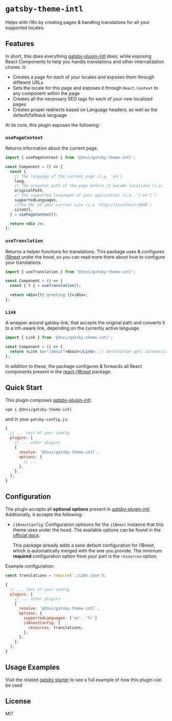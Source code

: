# `gatsby-theme-intl`

Helps with i18n by creating pages & handling translations for all your supported locales.

## Features

In short, this does everything [gatsby-plugin-intl](https://github.com/3nvi/gatsby-intl/tree/master/packages/gatsby-plugin-intl) does, while exposing  
React Components to help you handle translations and other internalization chores. It:

- Creates a page for each of your locales and exposes them through different URLs
- Sets the locale for this page and exposes it through `React.Context` to any component within the page
- Creates all the necessary SEO tags for each of your new localized pages
- Creates proper redirects based on Language headers, as well as the default/fallback language

At its core, this plugin exposes the following:

### `usePageContext`

Returns information about the current page.

```jsx harmony
import { usePageContext } from '@3nvi/gatsby-theme-intl';

const Component = () => {
  const {
    // The language of the current page (i.e. `en`)
    lang,
    // The original path of the page before it became localized (i.e. `/about`)
    originalPath,
    // The supported languages of your application (i.e. `['en']`)
    supportedLanguages,
    //The URL of your current site (i.e `http://localhost:8000`)
    siteUrl,
  } = usePageContext();

  return <div />;
};
```

### `useTranslation`

Returns a helper functions for translations. This package uses & configures [i18next](https://github.com/i18next/i18next)
under the hood, so you can read more there about how to configure your translations.

```jsx harmony
import { useTranslation } from '@3nvi/gatsby-theme-intl';

const Component = () => {
  const { t } = useTranslation();

  return <div>{t('greeting')}</div>;
};
```

### `Link`

A wrapper around gatsby-link, that accepts the original path and converts it to a intl-aware link, depending on the currently
active language.

```jsx harmony
import { Link } from '@3nvi/gatsby-theme-intl';

const Component = () => {
  return <Link to="/about">About</Link>; // destination gets automatically converted to `/{activeLanguage}/about`
};
```

In addition to these, the package configures & forwards all React components present in
the [react-i18next](https://github.com/i18next/react-i18next/) package.

## Quick Start

This plugin composes [gatsby-plugin-intl](https://github.com/3nvi/gatsby-intl/tree/master/packages/gatsby-plugin-intl):

```
npm i @3nvi/gatsby-theme-intl
```

and in your `gatsby-config.js`:

```js
{
  // ... rest of your config
  plugins: [
    // ... other plugins
    {
      resolve: `@3nvi/gatsby-theme-intl`,
      options: {
        // ...
      },
    },
  ];
}
```

## Configuration

The plugin accepts all **optional options** present in [gatsby-plugin-intl](https://github.com/3nvi/gatsby-intl/tree/master/packages/gatsby-plugin-intl). Additionally,
it accepts the following:

- `i18nextConfig`: Configuration optioons for the `i18next` instance that this theme uses under the hood. The available
  options can be found in the [official docs](https://www.i18next.com/overview/configuration-options).

  This package already adds a sane default configuration for i18next, which is automatically merged with
  the one you provide. The minimum **required** configuration option from your part is the `resources` option.

Example configuration:

```js
const translations = require('./i18n.json');

{
  // ... rest of your config
  plugins: [
    // ... other plugins
    {
      resolve: `@3nvi/gatsby-theme-intl`,
      options: {
        supportedLanguages: ['en', 'fr']
        i18nextConfig: {
          resources: translations,
        },
      },
    },
  ];
}
```

## Usage Examples

Visit the related [gatsby starter](https://github.com/3nvi/gatsby-intl/tree/master/packages/gatsby-starter-intl) to
see a full example of how this plugin can be used

## License

MIT
